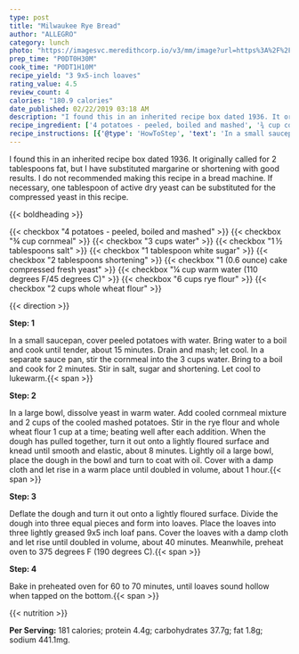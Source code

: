 ```yaml
---
type: post
title: "Milwaukee Rye Bread"
author: "ALLEGRO"
category: lunch
photo: "https://imagesvc.meredithcorp.io/v3/mm/image?url=https%3A%2F%2Fimages.media-allrecipes.com%2Fuserphotos%2F850518.jpg"
prep_time: "P0DT0H30M"
cook_time: "P0DT1H10M"
recipe_yield: "3 9x5-inch loaves"
rating_value: 4.5
review_count: 4
calories: "180.9 calories"
date_published: 02/22/2019 03:18 AM
description: "I found this in an inherited recipe box dated 1936. It originally called for 2 tablespoons fat, but I have substituted margarine or shortening with good results. I do not recommended making this recipe in a bread machine. If necessary, one tablespoon of active dry yeast can be substituted for the compressed yeast in this recipe."
recipe_ingredient: ['4 potatoes - peeled, boiled and mashed', '¾ cup cornmeal', '3 cups water', '1\u2009½ tablespoons salt', '1 tablespoon white sugar', '2 tablespoons shortening', '1 (0.6 ounce) cake compressed fresh yeast', '¼ cup warm water (110 degrees F/45 degrees C)', '6 cups rye flour', '2 cups whole wheat flour']
recipe_instructions: [{'@type': 'HowToStep', 'text': 'In a small saucepan, cover peeled potatoes with water. Bring water to a boil and cook until tender, about 15 minutes. Drain and mash; let cool. In a separate sauce pan, stir the cornmeal into the 3 cups water. Bring to a boil and cook for 2 minutes. Stir in salt, sugar and shortening. Let cool to lukewarm.\n'}, {'@type': 'HowToStep', 'text': 'In a large bowl, dissolve yeast in warm water. Add cooled cornmeal mixture and 2 cups of the cooled mashed potatoes. Stir in the rye flour and whole wheat flour 1 cup at a time; beating well after each addition. When the dough has pulled together, turn it out onto a lightly floured surface and knead until smooth and elastic, about 8 minutes. Lightly oil a large bowl, place the dough in the bowl and turn to coat with oil. Cover with a damp cloth and let rise in a warm place until doubled in volume, about 1 hour.\n'}, {'@type': 'HowToStep', 'text': 'Deflate the dough and turn it out onto a lightly floured surface. Divide the dough into three equal pieces and form into loaves. Place the loaves into three lightly greased 9x5 inch loaf pans. Cover the loaves with a damp cloth and let rise until doubled in volume, about 40 minutes. Meanwhile, preheat oven to 375 degrees F (190 degrees C).\n'}, {'@type': 'HowToStep', 'text': 'Bake in preheated oven for 60 to 70 minutes, until loaves sound hollow when tapped on the bottom.\n'}]
---
```


I found this in an inherited recipe box dated 1936. It originally called for 2 tablespoons fat, but I have substituted margarine or shortening with good results. I do not recommended making this recipe in a bread machine. If necessary, one tablespoon of active dry yeast can be substituted for the compressed yeast in this recipe. 

{{< boldheading >}}

{{< checkbox "4  potatoes - peeled, boiled and mashed" >}}
{{< checkbox "¾ cup cornmeal" >}}
{{< checkbox "3 cups water" >}}
{{< checkbox "1 ½ tablespoons salt" >}}
{{< checkbox "1 tablespoon white sugar" >}}
{{< checkbox "2 tablespoons shortening" >}}
{{< checkbox "1 (0.6 ounce) cake compressed fresh yeast" >}}
{{< checkbox "¼ cup warm water (110 degrees F/45 degrees C)" >}}
{{< checkbox "6 cups rye flour" >}}
{{< checkbox "2 cups whole wheat flour" >}}


{{< direction >}}

**Step: 1**

In a small saucepan, cover peeled potatoes with water. Bring water to a boil and cook until tender, about 15 minutes. Drain and mash; let cool. In a separate sauce pan, stir the cornmeal into the 3 cups water. Bring to a boil and cook for 2 minutes. Stir in salt, sugar and shortening. Let cool to lukewarm.{{< span >}}

**Step: 2**

In a large bowl, dissolve yeast in warm water. Add cooled cornmeal mixture and 2 cups of the cooled mashed potatoes. Stir in the rye flour and whole wheat flour 1 cup at a time; beating well after each addition. When the dough has pulled together, turn it out onto a lightly floured surface and knead until smooth and elastic, about 8 minutes. Lightly oil a large bowl, place the dough in the bowl and turn to coat with oil. Cover with a damp cloth and let rise in a warm place until doubled in volume, about 1 hour.{{< span >}}

**Step: 3**

Deflate the dough and turn it out onto a lightly floured surface. Divide the dough into three equal pieces and form into loaves. Place the loaves into three lightly greased 9x5 inch loaf pans. Cover the loaves with a damp cloth and let rise until doubled in volume, about 40 minutes. Meanwhile, preheat oven to 375 degrees F (190 degrees C).{{< span >}}

**Step: 4**

Bake in preheated oven for 60 to 70 minutes, until loaves sound hollow when tapped on the bottom.{{< span >}}

{{< nutrition >}}

**Per Serving:** 181 calories; protein 4.4g; carbohydrates 37.7g; fat 1.8g; sodium 441.1mg.